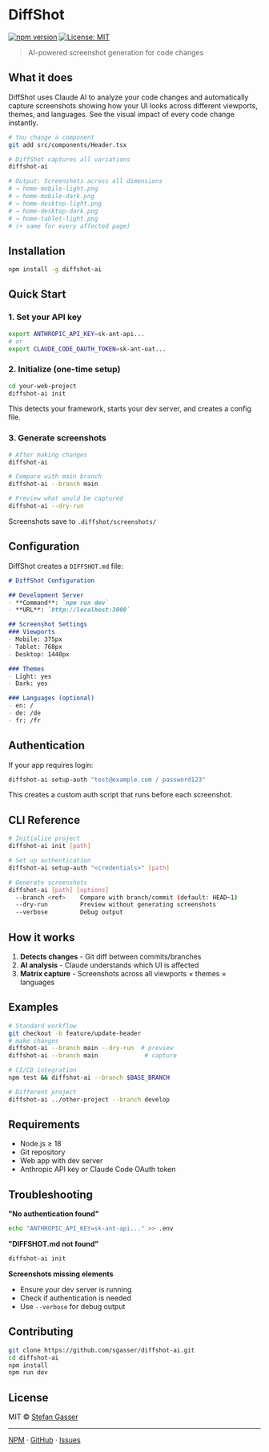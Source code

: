 # DiffShot

[![npm version](https://img.shields.io/npm/v/diffshot-ai.svg)](https://www.npmjs.com/package/diffshot-ai)
[![License: MIT](https://img.shields.io/badge/License-MIT-yellow.svg)](https://opensource.org/licenses/MIT)

> AI-powered screenshot generation for code changes

## What it does

DiffShot uses Claude AI to analyze your code changes and automatically capture screenshots showing how your UI looks across different viewports, themes, and languages. See the visual impact of every code change instantly.

```bash
# You change a component
git add src/components/Header.tsx

# DiffShot captures all variations
diffshot-ai

# Output: Screenshots across all dimensions
# → home-mobile-light.png
# → home-mobile-dark.png
# → home-desktop-light.png
# → home-desktop-dark.png
# → home-tablet-light.png
# (+ same for every affected page)
```

## Installation

```bash
npm install -g diffshot-ai
```

## Quick Start

### 1. Set your API key

```bash
export ANTHROPIC_API_KEY=sk-ant-api...
# or
export CLAUDE_CODE_OAUTH_TOKEN=sk-ant-oat...
```

### 2. Initialize (one-time setup)

```bash
cd your-web-project
diffshot-ai init
```

This detects your framework, starts your dev server, and creates a config file.

### 3. Generate screenshots

```bash
# After making changes
diffshot-ai

# Compare with main branch
diffshot-ai --branch main

# Preview what would be captured
diffshot-ai --dry-run
```

Screenshots save to `.diffshot/screenshots/`

## Configuration

DiffShot creates a `DIFFSHOT.md` file:

```markdown
# DiffShot Configuration

## Development Server
- **Command**: `npm run dev`
- **URL**: `http://localhost:3000`

## Screenshot Settings
### Viewports
- Mobile: 375px
- Tablet: 768px
- Desktop: 1440px

### Themes
- Light: yes
- Dark: yes

### Languages (optional)
- en: /
- de: /de
- fr: /fr
```

## Authentication

If your app requires login:

```bash
diffshot-ai setup-auth "test@example.com / password123"
```

This creates a custom auth script that runs before each screenshot.

## CLI Reference

```bash
# Initialize project
diffshot-ai init [path]

# Set up authentication
diffshot-ai setup-auth "<credentials>" [path]

# Generate screenshots
diffshot-ai [path] [options]
  --branch <ref>    Compare with branch/commit (default: HEAD~1)
  --dry-run         Preview without generating screenshots
  --verbose         Debug output
```

## How it works

1. **Detects changes** - Git diff between commits/branches
2. **AI analysis** - Claude understands which UI is affected
3. **Matrix capture** - Screenshots across all viewports × themes × languages

## Examples

```bash
# Standard workflow
git checkout -b feature/update-header
# make changes
diffshot-ai --branch main --dry-run  # preview
diffshot-ai --branch main             # capture

# CI/CD integration
npm test && diffshot-ai --branch $BASE_BRANCH

# Different project
diffshot-ai ../other-project --branch develop
```

## Requirements

- Node.js ≥ 18
- Git repository
- Web app with dev server
- Anthropic API key or Claude Code OAuth token

## Troubleshooting

**"No authentication found"**
```bash
echo "ANTHROPIC_API_KEY=sk-ant-api..." >> .env
```

**"DIFFSHOT.md not found"**
```bash
diffshot-ai init
```

**Screenshots missing elements**
- Ensure your dev server is running
- Check if authentication is needed
- Use `--verbose` for debug output

## Contributing

```bash
git clone https://github.com/sgasser/diffshot-ai.git
cd diffshot-ai
npm install
npm run dev
```

## License

MIT © [Stefan Gasser](https://github.com/sgasser)

---

[NPM](https://www.npmjs.com/package/diffshot-ai) · [GitHub](https://github.com/sgasser/diffshot-ai) · [Issues](https://github.com/sgasser/diffshot-ai/issues)